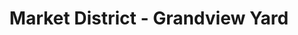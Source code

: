 ---
title: "Market District - Grandview Yard"
url: /columbus/market-district-grandview-yard/
shop: supermarket
---
